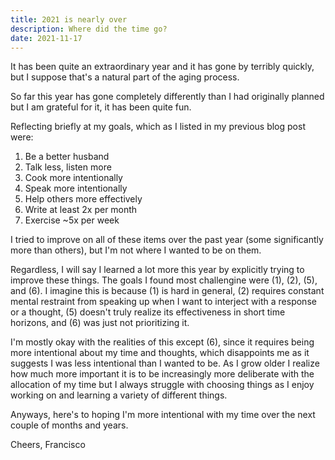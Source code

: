 ```yaml
---
title: 2021 is nearly over
description: Where did the time go?
date: 2021-11-17
---
```


It has been quite an extraordinary year and it has gone by terribly quickly, but I suppose that's a natural part of the aging process.

So far this year has gone completely differently than I had originally planned but I am grateful for it, it has been quite fun.

Reflecting briefly at my goals, which as I listed in my previous blog post were:

1. Be a better husband
2. Talk less, listen more
3. Cook more intentionally
4. Speak more intentionally
5. Help others more effectively
6. Write at least 2x per month
7. Exercise ~5x per week


I tried to improve on all of these items over the past year (some significantly more than others), but I'm not where I wanted to be on them.

Regardless, I will say I learned a lot more this year by explicitly trying to improve these things. The goals I found most challengine were (1), (2), (5), and (6). I imagine this is because (1) is hard in general, (2) requires constant mental restraint from speaking up when I want to interject with a response or a thought, (5) doesn't truly realize its effectiveness in short time horizons, and (6) was just not prioritizing it. 

I'm mostly okay with the realities of this except (6), since it requires being more intentional about my time and thoughts, which disappoints me as it suggests I was less intentional than I wanted to be. As I grow older I realize how much more important it is to be increasingly more deliberate with the allocation of my time but I always struggle with choosing things as I enjoy working on and learning a variety of different things.

Anyways, here's to hoping I'm more intentional with my time over the next couple of months and years.

Cheers,
Francisco